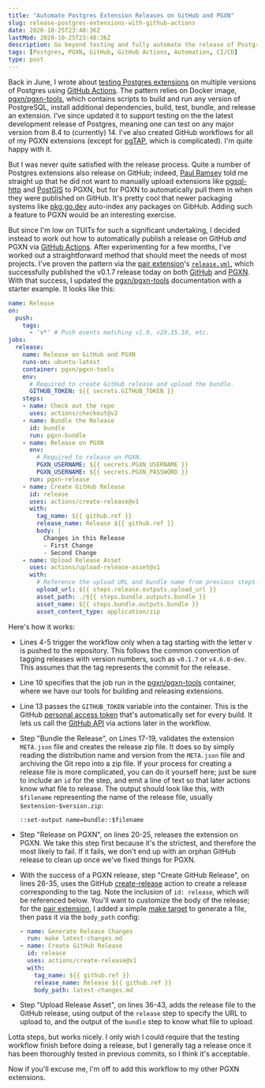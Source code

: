 ```yaml
---
title: "Automate Postgres Extension Releases on GitHub and PGXN"
slug: release-postgres-extensions-with-github-actions
date: 2020-10-25T23:48:36Z
lastMod: 2020-10-25T23:48:36Z
description: Go beyond testing and fully automate the release of Postgres extensions on both GitHub and PGXN using GitHub actions.
tags: [Postgres, PGXN, GitHub, GitHub Actions, Automation, CI/CD]
type: post
---
```


Back in June, I wrote about [testing Postgres extensions][pgxn-tools] on
multiple versions of Postgres using [GitHub Actions]. The pattern relies on
Docker image, [pgxn/pgxn-tools], which contains scripts to build and run any
version of PostgreSQL, install additional dependencies, build, test, bundle, and
release an extension. I've since updated it to support testing on the the latest
development release of Postgres, meaning one can test on any major version from
8.4 to (currently) 14. I've also created GitHub workflows for all of my PGXN
extensions (except for [pgTAP], which is complicated). I'm quite happy with it.

But I was never quite satisfied with the release process. Quite a number of
Postgres extensions also release on GitHub; indeed, [Paul Ramsey] told me
straight up that he did not want to manually upload extensions like [pgsql-http]
and [PostGIS] to PGXN, but for PGXN to automatically pull them in when they were
published on GitHub. It's pretty cool that newer packaging systems like
[pkg.go.dev] auto-index any packages on GibHub. Adding such a feature to PGXN
would be an interesting exercise.

But since I'm low on TUITs for such a significant undertaking, I decided instead
to work out how to automatically publish a release on GitHub *and* PGXN via
[GitHub Actions]. After experimenting for a few months, I've worked out a
straightforward method that should meet the needs of most projects. I've proven
the pattern via the [pair extension]'s [`release.yml`], which successfully
published the v0.1.7 release today on both [GitHub][gh-release] and
[PGXN][pgxn-release]. With that success, I updated the [pgxn/pgxn-tools]
documentation with a starter example. It looks like this:

```yaml {linenos=true}
name: Release
on:
  push:
    tags:
      - 'v*' # Push events matching v1.0, v20.15.10, etc.
jobs:
  release:
    name: Release on GitHub and PGXN
    runs-on: ubuntu-latest
    container: pgxn/pgxn-tools
    env:
      # Required to create GitHub release and upload the bundle.
      GITHUB_TOKEN: ${{ secrets.GITHUB_TOKEN }}
    steps:
    - name: Check out the repo
      uses: actions/checkout@v2
    - name: Bundle the Release
      id: bundle
      run: pgxn-bundle
    - name: Release on PGXN
      env:
        # Required to release on PGXN.
        PGXN_USERNAME: ${{ secrets.PGXN_USERNAME }}
        PGXN_USERNAME: ${{ secrets.PGXN_PASSWORD }}
      run: pgxn-release
    - name: Create GitHub Release
      id: release
      uses: actions/create-release@v1
      with:
        tag_name: ${{ github.ref }}
        release_name: Release ${{ github.ref }}
        body: |
          Changes in this Release
          - First Change
          - Second Change
    - name: Upload Release Asset
      uses: actions/upload-release-asset@v1
      with:
        # Reference the upload URL and bundle name from previous steps.
        upload_url: ${{ steps.release.outputs.upload_url }}
        asset_path: ./${{ steps.bundle.outputs.bundle }}
        asset_name: ${{ steps.bundle.outputs.bundle }}
        asset_content_type: application/zip
```

Here's how it works:

*   Lines 4-5 trigger the workflow only when a tag starting with the letter v is
    pushed to the repository. This follows the common convention of tagging
    releases with version numbers, such as `v0.1.7` or `v4.6.0-dev`. This
    assumes that the tag represents the commit for the release.

*   Line 10 specifies that the job run in the [pgxn/pgxn-tools] container, where
    we have our tools for building and releasing extensions.

*   Line 13 passes the `GITHUB_TOKEN` variable into the container. This is the
    GitHub [personal access token] that's automatically set for every build. It
    lets us call the [GitHub API] via actions later in the workflow.

*   Step "Bundle the Release", on Lines 17-19, validates the extension
    `META.json` file and creates the release zip file. It does so by simply
    reading the distribution name and version from the `META.json` file and
    archiving the Git repo into a zip file. If your process for creating a
    release file is more complicated, you can do it yourself here; just be sure
    to include an `id` for the step, and emit a line of text so that later
    actions know what file to release. The output should look like this, with
    `$filename` representing the name of the release file, usually
    `$extension-$version.zip`:

    ```
    ::set-output name=bundle::$filename
    ```

*   Step "Release on PGXN", on lines 20-25, releases the extension on PGXN. We
    take this step first because it's the strictest, and therefore the most
    likely to fail. If it fails, we don't end up with an orphan GitHub release
    to clean up once we've fixed things for PGXN.

*   With the success of a PGXN release, step "Create GitHub Release", on lines
    26-35, uses the GitHub [create-release] action to create a release
    corresponding to the tag. Note the inclusion of `id: release`, which will be
    referenced below. You'll want to customize the body of the release; for the [pair extension], I added a simple [make target] to generate a file, then pass it
    via the `body_path` config:

    ``` yaml
    - name: Generate Release Changes
      run: make latest-changes.md
    - name: Create GitHub Release
      id: release
      uses: actions/create-release@v1
      with:
        tag_name: ${{ github.ref }}
        release_name: Release ${{ github.ref }}
        body_path: latest-changes.md
    ```

*   Step "Upload Release Asset", on lines 36-43, adds the release file to the
    GitHub release, using output of the `release` step to specify the URL to
    upload to, and the output of the `bundle` step to know what file to upload.

Lotta steps, but works nicely. I only wish I could require that the testing
workflow finish before doing a release, but I generally tag a release once it
has been thoroughly tested in previous commits, so I think it's acceptable.

Now if you'll excuse me, I'm off to add this workflow to my other PGXN
extensions.

  [pgxn-tools]: /2020/06/test-extensions-with-github-actions/
    "Test Postgres Extensions With GitHub Actions"
  [GitHub Actions]: https://github.com/features/actions
  [pgxn/pgxn-tools]: https://hub.docker.com/repository/docker/pgxn/pgxn-tools
  [pgTAP]: https://pgtap.org
  [Paul Ramsey]: http://blog.cleverelephant.ca
  [pgsql-http]: https://github.com/pramsey/pgsql-http
  [PostGIS]: http://postgis.net
  [pkg.go.dev]: https://pkg.go.dev
  [pair extension]: https://github.com/theory/kv-pair/
  [`release.yml`]: https://github.com/theory/kv-pair/blob/main/.github/workflows/release.yml
  [gh-release]: https://github.com/theory/kv-pair/releases/tag/v0.1.7
  [pgxn-release]: https://pgxn.org/dist/pair/0.1.7/
  [personal access token]: https://github.com/settings/tokens/new
  [GitHub API]: https://docs.github.com/
  [create-release]: https://github.com/actions/create-release
  [make target]:
    https://github.com/theory/kv-pair/blob/798cd00e76b5b029967262101b9bb2c4add0e9d2/Makefile#L28-L29
